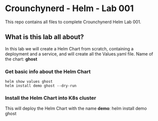 # Crounchynerd - Helm - Lab 001

This repo contains all files to complete Crounchynerd Helm Lab 001.

## What is this lab all about?
In this lab we will create a Helm Chart from scratch, containing a deployment and a service, and will create all the Values.yaml file.
Name of the chart: **ghost**

### Get basic info about the Helm Chart
    helm show values ghost
    helm install demo ghost --dry-run

### Install the Helm Chart into K8s cluster
This will deploy the Helm Chart with the name **demo**:
    helm install demo ghost
